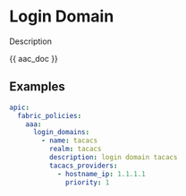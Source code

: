 # Login Domain

Description

{{ aac_doc }}
## Examples

```yaml
apic:
  fabric_policies:
    aaa:
      login_domains:
        - name: tacacs
          realm: tacacs
          description: login domain tacacs
          tacacs_providers:
            - hostname_ip: 1.1.1.1
              priority: 1
```
